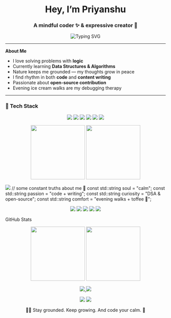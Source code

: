 <h1 align="center"> Hey, I’m Priyanshu </h1>
<h3 align="center">A mindful coder ✨ & expressive creator 🌿</h3>

<p align="center">
  <img src="https://readme-typing-svg.herokuapp.com?font=Fira+Code&pause=1000&color=F78AB9&center=true&vCenter=true&width=435&lines=She+codes+with+logic...;She+writes+with+emotion...;And+learns+with+curiosity+%F0%9F%92%AB" alt="Typing SVG" />
</p>

---

 **About Me**

-  I love solving problems with **logic**
-  Currently learning **Data Structures & Algorithms**
-  Nature keeps me grounded — my thoughts grow in peace  
-  I find rhythm in both **code** and **content writing**
-  Passionate about **open-source contribution**
-  Evening ice cream walks are my debugging therapy  

---

### 🧰 Tech Stack
<p align="center"> <img src="https://img.shields.io/badge/C++-blue?style=for-the-badge&logo=c%2B%2B&logoColor=white"/> <img src="https://img.shields.io/badge/JavaScript-yellow?style=for-the-badge&logo=javascript&logoColor=black"/> <img src="https://img.shields.io/badge/HTML5-e34c26?style=for-the-badge&logo=html5&logoColor=white"/> <img src="https://img.shields.io/badge/CSS3-264de4?style=for-the-badge&logo=css3&logoColor=white"/> <img src="https://img.shields.io/badge/Git-F05032?style=for-the-badge&logo=git&logoColor=white"/> <img src="https://img.shields.io/badge/Markdown-000000?style=for-the-badge&logo=markdown&logoColor=white"/> </p>

<p align="center"> <img src="https://github-readme-stats.vercel.app/api?username=Kumari-priyanshu&show_icons=true&theme=tokyonight&hide_border=true" height="170"> <img src="https://github-readme-stats.vercel.app/api/top-langs/?username=Kumari-priyanshu&layout=compact&theme=tokyonight&hide_border=true" height="170"> </p>

<img src="https://github-profile-summary-cards.vercel.app/api/cards/profile-details?username=Kumari-priyanshu&theme=tokyonight" />
// some constant truths about me 💭
const std::string soul = "calm";
const std::string passion = "code + writing";
const std::string curiosity = "DSA & open-source";
const std::string comfort = "evening walks + toffee 🍬";

<p align="center"> <img src="https://img.shields.io/badge/🌿-Nature%20Lover-brightgreen" /> <img src="https://img.shields.io/badge/🧘‍♀️-Calm%20Thinker-blue" /> <img src="https://img.shields.io/badge/💻-Code%20%2B%20Write-purple" /> <img src="https://img.shields.io/badge/✨-Dream%20Builder-yellow" /> <img src="https://img.shields.io/badge/🍦-Debug%20Therapy-pink" /> </p>

GitHub Stats
<p align="center"> <img src="https://github-readme-stats.vercel.app/api?username=Kumari-priyanshu&show_icons=true&theme=tokyonight&hide_border=true" height="170"> <img src="https://github-readme-stats.vercel.app/api/top-langs/?username=Kumari-priyanshu&layout=compact&theme=tokyonight&hide_border=true" height="170"> </p>

<p align="center"> <a href="mailto:alwayspriyanshu0209@gmail.com"> <img src="https://img.shields.io/badge/Gmail-D14836?style=for-the-badge&logo=gmail&logoColor=white" /> </a> <a href="https://www.linkedin.com/in/kumaripriyanshu/"> <img src="https://img.shields.io/badge/LinkedIn-0077B5?style=for-the-badge&logo=linkedin&logoColor=white" /> </a> </p>

<p align="center"> <img src="https://img.shields.io/badge/Open%20Source-❤️-blue?style=for-the-badge" /> <img src="https://img.shields.io/badge/Nature%20Soul-💚-green?style=for-the-badge" /> </p>
<p align="center">🧘‍♀️ Stay grounded. Keep growing. And code your calm. 🌼</p>
